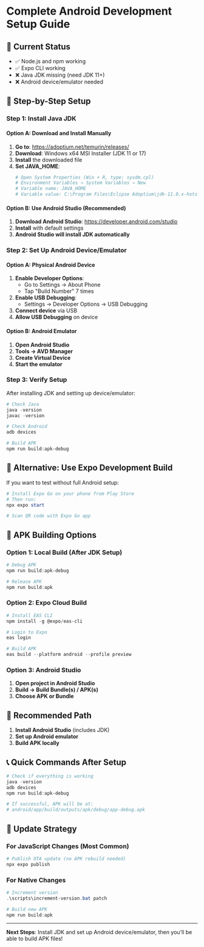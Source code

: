 # Complete Android Development Setup Guide

## 🎯 **Current Status**
- ✅ Node.js and npm working
- ✅ Expo CLI working
- ❌ Java JDK missing (need JDK 11+)
- ❌ Android device/emulator needed

## 🚀 **Step-by-Step Setup**

### **Step 1: Install Java JDK**

#### **Option A: Download and Install Manually**
1. **Go to**: https://adoptium.net/temurin/releases/
2. **Download**: Windows x64 MSI Installer (JDK 11 or 17)
3. **Install** the downloaded file
4. **Set JAVA_HOME**:
   ```powershell
   # Open System Properties (Win + R, type: sysdm.cpl)
   # Environment Variables → System Variables → New
   # Variable name: JAVA_HOME
   # Variable value: C:\Program Files\Eclipse Adoptium\jdk-11.0.x-hotspot
   ```

#### **Option B: Use Android Studio (Recommended)**
1. **Download Android Studio**: https://developer.android.com/studio
2. **Install** with default settings
3. **Android Studio will install JDK automatically**

### **Step 2: Set Up Android Device/Emulator**

#### **Option A: Physical Android Device**
1. **Enable Developer Options**:
   - Go to Settings → About Phone
   - Tap "Build Number" 7 times
2. **Enable USB Debugging**:
   - Settings → Developer Options → USB Debugging
3. **Connect device** via USB
4. **Allow USB Debugging** on device

#### **Option B: Android Emulator**
1. **Open Android Studio**
2. **Tools → AVD Manager**
3. **Create Virtual Device**
4. **Start the emulator**

### **Step 3: Verify Setup**

After installing JDK and setting up device/emulator:

```powershell
# Check Java
java -version
javac -version

# Check Android
adb devices

# Build APK
npm run build:apk-debug
```

## 🔧 **Alternative: Use Expo Development Build**

If you want to test without full Android setup:

```powershell
# Install Expo Go on your phone from Play Store
# Then run:
npx expo start

# Scan QR code with Expo Go app
```

## 📱 **APK Building Options**

### **Option 1: Local Build (After JDK Setup)**
```powershell
# Debug APK
npm run build:apk-debug

# Release APK
npm run build:apk
```

### **Option 2: Expo Cloud Build**
```powershell
# Install EAS CLI
npm install -g @expo/eas-cli

# Login to Expo
eas login

# Build APK
eas build --platform android --profile preview
```

### **Option 3: Android Studio**
1. **Open project in Android Studio**
2. **Build → Build Bundle(s) / APK(s)**
3. **Choose APK or Bundle**

## 🎯 **Recommended Path**

1. **Install Android Studio** (includes JDK)
2. **Set up Android emulator**
3. **Build APK locally**

## 📞 **Quick Commands After Setup**

```powershell
# Check if everything is working
java -version
adb devices
npm run build:apk-debug

# If successful, APK will be at:
# android/app/build/outputs/apk/debug/app-debug.apk
```

## 🔄 **Update Strategy**

### **For JavaScript Changes (Most Common)**
```powershell
# Publish OTA update (no APK rebuild needed)
npx expo publish
```

### **For Native Changes**
```powershell
# Increment version
.\scripts\increment-version.bat patch

# Build new APK
npm run build:apk
```

---

**Next Steps**: Install JDK and set up Android device/emulator, then you'll be able to build APK files!
